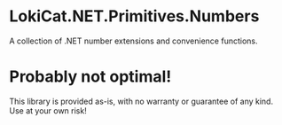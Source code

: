 # LokiCat.NET.Primitives.Numbers
A collection of .NET number extensions and convenience functions.

# Probably not optimal!
This library is provided as-is, with no warranty or guarantee of any kind. Use at your own risk!

